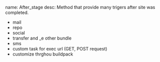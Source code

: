 name: After_stage
desc: Method that provide many trigers after site was completed.
- mail
- repo
- social
- transfer and _e other bundle
- sms
- custom task for exec url (GET, POST request)
- customize thrghou buildpack